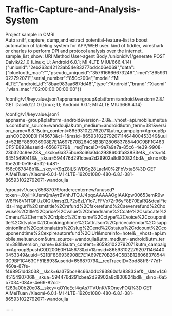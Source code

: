 # Traffic-Capture-and-Analysis-System
Project sample in CMRI                                                                                                                     
Auto sniff, capture, dump,and extract potential-feature-list to boost automation of labeling system for APP/WEB user.
kind of fiddler, wireshark or charles to perform DPI and protocol analysis over the internet.
sample_list_show:
URI	                  Method	                        User-agent	                            Body
/unionid/v1/generate	POST	Dalvik/2.1.0 (Linux; U; Android 6.0.1; MI 4LTE MIUI/666.4.14)	{"unionid":"2eb263d42123ab54e83277bd4c06e069","data":{"bluetooth_mac":"","pseudo_uniqueid":"357616666673246","imei":"865931022792071","serial_number":"850c200e","model":"MI 4LTE","android_id":"8bae983aa687dd48","type":"Android","brand":"Xiaomi","wlan_mac":"02:00:00:00:00:00"}}
			
/config/v1/keyvalue.json?appname=group&platform=android&version=2.8.1	GET	Dalvik/2.1.0 (Linux; U; Android 6.0.1; MI 4LTE MIUI/666.4.14)	
			
/config/v1/keyvalue.json?appname=group&platform=android&version=2.8&__vhost=api.mobile.meituan.com&utm_source=wandoujia&utm_medium=android&utm_term=381&version_name=6.8.1&utm_content=865931022792071&utm_campaign=AgroupBpushC0D200E0H145673&ci=1&msid=8659310227920711464400453349&uuid=521BF886936908E7E1A697E70B264C5B3B1280683785440C9BF1C463CF51E893&userid=65687079&__reqTraceID=9a7a9a7a-85c6-4e39-9908-23b320c9ee23&__skck=6a375bce8c66a0dc293860dfa83833ef&__skts=1464515490418&__skua=594476d291cbea2d29902a8d800824bd&__skno=0b1be2df-0e16-4532-b481-f56c067848b1&__skcy=K9qZ8iLSiWDSg28LaeM0%2FbVxta8%3D	GET	AiMeiTuan /Xiaomi-6.0.1-MI 4LTE-1920x1080-480-6.8.1-381-865931022792071-wandoujia	
			
/group/v1/user/65687079/ordercenternew/unused?token=JXylHXJemQmAyrBVhhJTQJJ4pqoAAAAAOgIAAKpw00653emR9wW8FN8VNTQFUzOIQiUmsqZLP2s8zLY1o7JFFVo7Zr96yF8E70EaRQ&dealFields=imgurl%2Csmstitle%2Crefund%2Cfakerefund%2Csevenrefund%2Chowuse%2Ctitle%2Cprice%2Cvalue%2Cbrandname%2Ccate%2Csubcate%2Cmenu%2Cterms%2Crdploc%2Cmname%2Cctype%2Cvoice%2Ccoupontitle%2Cktvplan%2Cbookingphone%2CattrJson%2Cpricecalendar%2Cisappointonline%2Coptionalattrs%2Cslug%2Cend%2Cstatus%2Crdcount%2Ccouponendtime%2Cexpireautorefund%2CiUrl&moreinfo=hotel&__vhost=api.mobile.meituan.com&utm_source=wandoujia&utm_medium=android&utm_term=381&version_name=6.8.1&utm_content=865931022792071&utm_campaign=AgroupBpushC0D200E0H145673&ci=1&msid=8659310227920711464400453349&uuid=521BF886936908E7E1A697E70B264C5B3B1280683785440C9BF1C463CF51E893&userid=65687079&__reqTraceID=3bd88ff8-77d1-460a-87fe-f468951dd303&__skck=6a375bce8c66a0dc293860dfa83833ef&__skts=1464515490706&__skua=594476d291cbea2d29902a8d800824bd&__skno=6a5b7034-084e-4e69-82cd-f263a00b20e0&__skcy=qOYieEcI4gAs7TVUnKVROnevFOQ%3D	GET	AiMeiTuan /Xiaomi-6.0.1-MI 4LTE-1920x1080-480-6.8.1-381-865931022792071-wandoujia	

......



